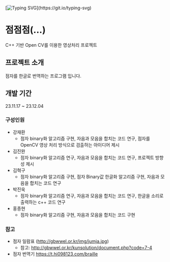 [![Typing SVG](https://readme-typing-svg.demolab.com?font=Fira+Code&pause=1000&color=0B7627&background=FFFFFF00&center=true&vCenter=true&random=false&width=800&lines=%EC%A0%90.+%EC%A0%90.+%EC%A0%90.)](https://git.io/typing-svg)

# 점점점(...)
C++ 기반 Open CV를 이용한 영상처리 프로젝트 

## 프로젝트 소개
점자를 한글로 번역하는 프로그램 입니다.

## 개발 기간 
23.11.17 ~ 23.12.04


### 구성인원
- 강재환
  - 점자 binary화 알고리즘 구현, 자음과 모음을 합치는 코드 연구, 점자를 OpenCV 영상 처리 방식으로 검출하는 아이디어 제시
- 김진완
  - 점자 binary화 알고리즘 연구, 자음과 모음을 합치는 코드 연구, 프로젝트 방향성 제시
- 김혁구
  - 점자 binary화 알고리즘 구현, 점자 Binary값 한글화 알고리즘 구현, 자음과 모음을 합치는 코드 연구
- 박진욱
  - 점자 binary화 알고리즘 연구, 자음과 모음을 합치는 코드 연구, 한글을 소리로 출력하는 c++ 코드 연구
- 홍종현
  - 점자 binary화 알고리즘 구현, 자음과 모음을 합치는 코드 구현

### 참고
- 점자 일람표
(http://gbwwel.or.kr/img/jumja.jpg)
  - 참고: http://gbwwel.or.kr/kunsolution/document.php?code=7-4
- 점자 번역기
https://t.hi098123.com/braille
